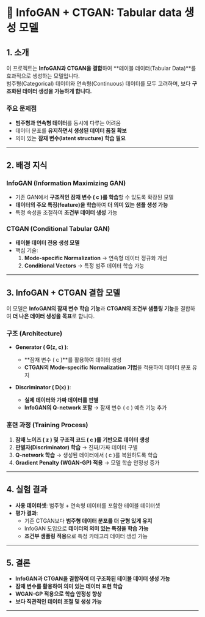 # **📌 InfoGAN + CTGAN: Tabular data 생성 모델**

## **1. 소개**
이 프로젝트는 **InfoGAN과 CTGAN을 결합**하여 **테이블 데이터(Tabular Data)**를 효과적으로 생성하는 모델입니다.  
범주형(Categorical) 데이터와 연속형(Continuous) 데이터를 모두 고려하며, 보다 **구조화된 데이터 생성을 가능하게 합니다.**

### **주요 문제점**
- **범주형과 연속형 데이터**를 동시에 다루는 어려움
- 데이터 분포를 **유지하면서 생성된 데이터 품질 확보**
- 의미 있는 **잠재 변수(latent structure) 학습 필요**

---

## **2. 배경 지식**
### **InfoGAN (Information Maximizing GAN)**
- 기존 GAN에서 **구조적인 잠재 변수 \( c \)를 학습**할 수 있도록 확장된 모델
- **데이터의 주요 특징(feature)을 학습**하여 **더 의미 있는 샘플 생성 가능**
- 특정 속성을 조절하여 **조건부 데이터 생성** 가능

### **CTGAN (Conditional Tabular GAN)**
- **테이블 데이터 전용 생성 모델**
- 핵심 기술:
  1. **Mode-specific Normalization** → 연속형 데이터 정규화 개선
  2. **Conditional Vectors** → 특정 범주 데이터 학습 가능

---

## **3. InfoGAN + CTGAN 결합 모델**
이 모델은 **InfoGAN의 잠재 변수 학습 기능**과 **CTGAN의 조건부 샘플링 기능**을 결합하여 **더 나은 데이터 생성을 목표**로 합니다.

### **구조 (Architecture)**
- **Generator \( G(z, c) \)**:
  - **잠재 변수 \( c \)**를 활용하여 데이터 생성
  - **CTGAN의 Mode-specific Normalization 기법**을 적용하여 데이터 분포 유지
  
- **Discriminator \( D(x) \)**:
  - **실제 데이터와 가짜 데이터를 판별**
  - **InfoGAN의 Q-network 포함** → 잠재 변수 \( c \) 예측 기능 추가

### **훈련 과정 (Training Process)**
1. **잠재 노이즈 \( z \) 및 구조적 코드 \( c \)를 기반으로 데이터 생성**
2. **판별자(Discriminator) 학습** → 진짜/가짜 데이터 구별
3. **Q-network 학습** → 생성된 데이터에서 \( c \)를 복원하도록 학습
4. **Gradient Penalty (WGAN-GP) 적용** → 모델 학습 안정성 증가

---

## **4. 실험 결과**
- **사용 데이터셋**: 범주형 + 연속형 데이터를 포함한 테이블 데이터셋
- **평가 결과**:
  - 기존 CTGAN보다 **범주형 데이터 분포를 더 균형 있게 유지**
  - InfoGAN 도입으로 **데이터의 의미 있는 특징을 학습 가능**
  - **조건부 샘플링 적용**으로 특정 카테고리 데이터 생성 가능

---

## **5. 결론**
- **InfoGAN과 CTGAN을 결합하여 더 구조화된 테이블 데이터 생성 가능**
- **잠재 변수를 활용하여 의미 있는 데이터 표현 학습**
- **WGAN-GP 적용으로 학습 안정성 향상**
- **보다 직관적인 데이터 조절 및 생성 가능**

---


